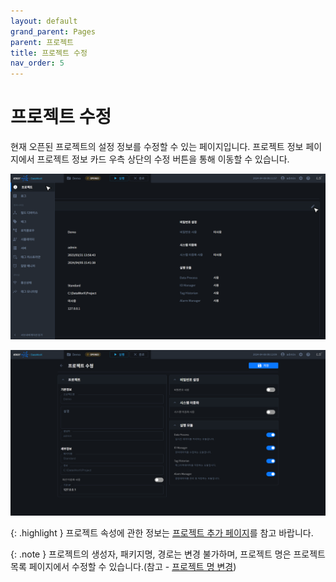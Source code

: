 ```yaml
---
layout: default
grand_parent: Pages
parent: 프로젝트
title: 프로젝트 수정
nav_order: 5
---
```


# 프로젝트 수정
현재 오픈된 프로젝트의 설정 정보를 수정할 수 있는 페이지입니다. 프로젝트 정보 페이지에서 프로젝트 정보 카드 우측 상단의 수정 버튼을 통해 이동할 수 있습니다.


![Project Info - Edit Button](./project-info-edit.png)

![Project Info - Edit](./project-edit.png)

{: .highlight }
프로젝트 속성에 관한 정보는 [프로젝트 추가 페이지](../project-add/#1-프로젝트-속성)를 참고 바랍니다.

{: .note }
프로젝트의 생성자, 패키지명, 경로는 변경 불가하며, 프로젝트 명은 프로젝트 목록 페이지에서 수정할 수 있습니다.(참고 - [프로젝트 명 변경](../project-list/#3-프로젝트-명-변경))